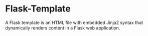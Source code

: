 # Flask-Template
A Flask template is an HTML file with embedded Jinja2 syntax that dynamically renders content in a Flask web application.

